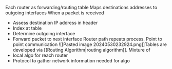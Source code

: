 Each router as forwarding/routing table
Maps destinations addresses to outgoing interfaces
When a packet is received
- Assess destination IP address in header
- Index at table
- Determine outgoing interface
- Forward packet to next interface
Router path repeats process. Point to point communication
![[Pasted image 20240530232924.png]]Tables are developed via [[Routing Algorithm|routing algorithm]]. Mixture of
- local algo for reach router
- Protocol to gather network information needed for algo
